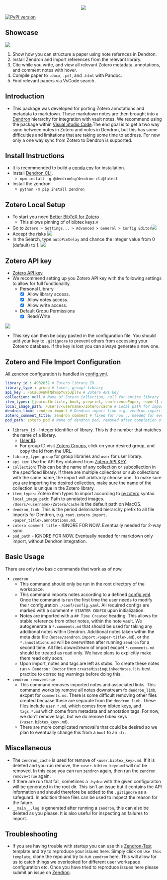 <p align="center">
  <img src="https://github.com/Mjvolk3/Zendron/raw/main/notes/assets/drawio/logo.drawio.png" />
</p>

[![PyPI version](https://badge.fury.io/py/zendron.svg)](https://badge.fury.io/py/zendron)

## Showcase

![](https://github.com/Mjvolk3/Zendron/raw/main/notes/assets/videos/gif/zendron-test_2.gif)

1. Show how you can structure a paper using note refernces in Dendron.
2. Install Zendron and import references from the relevant library.
3. Cite while you write, and view all relevant Zotero metadata, annotations, and comment notes with hover.
4. Compile paper to `.docx`, `.pdf`, and `.html` with Pandoc.
5. Find relevant papers via VsCode search.

## Introduction

- This package was developed for porting Zotero annotations and metadata to markdown. These markdown notes are then brought into a [Dendron](https://www.dendron.so/) hierarchy for integration with vault notes. We recommend using the package within [Visual Studio Code](https://code.visualstudio.com/).The end goal is to get a two way sync between notes in Zotero and notes in Dendron, but this has some difficulties and limitations that are taking some time to address. For now only a one way sync from Zotero to Dendron is supported.

## Install Instructions

- It is recommended to build a [conda env](https://conda.io/projects/conda/en/latest/user-guide/tasks/manage-environments.html) for installation.
- Install [Dendron CLI](https://wiki.dendron.so/notes/RjBkTbGuKCXJNuE4dyV6G/).
  - `npm install -g @dendronhq/dendron-cli@latest`
- Install the zendron
  - `python -m pip install zendron`

## Zotero Local Setup

- To start you need [Better BibTeX for Zotero](https://retorque.re/zotero-better-bibtex/installation/)
  - This allows pinning of of bibtex keys.v
- Go to `Zotero > Settings... > Advanced > General > Config Editor`![](https://github.com/Mjvolk3/Zendron/raw/main/notes/assets/images/zendron.citation-key.md.zotero-config-editor.png)
- Accept the risks ![](https://github.com/Mjvolk3/Zendron/raw/main/notes/assets/images/zendron.citation-key.md.zotero-config-editor-accept-risks.png)
- In the Search, type `autoPinDelay` and chance the integer value from 0 (default) to 1. ![](https://github.com/Mjvolk3/Zendron/raw/main/notes/assets/images/zendron.citation-key.md.autoPinDelay-update.png)

## Zotero API key

- [Zotero API key](https://www.zotero.org/settings/keys)
- We recommend setting up you Zotero API key with the following settings to allow for full functionality.
  - Personal Library
    - [x] Allow library access.
    - [x] Allow notes access.
    - [x] Allow write access.
  - Default Gropu Permissions
    - [x] Read/Write

![](https://github.com/Mjvolk3/Zendron/raw/main/notes/assets/images/zotero.api-key.md.zotero-api-key.png)

- This key can then be copy pasted in the configuration file. You should add your key to `.gitignore` to prevent others from accessing your Zotoero database. If the key is lost you can always generate a new one.

## Zotero and File Import Configuration

All zendron configuration is handled in [config.yml](https://github.com/Mjvolk3/Zendron/raw/main/conf/config.yaml).

```yml
library_id : 4932032 # Zotero library ID
library_type : group # [user, group] library
api_key : FoCauOvWMlNdYmpYuY5JplTw # Zotero API key
collection: null # Name of Zotero Collection, null for entire library
item_types: [journalArticle, book, preprint, conferencePaper, report] # List of item types according to [pyzotero](https://pyzotero.readthedocs.io/en/latest/)
local_image_path: /Users/<username>/Zotero/cache # Local path for importing annotated images
dendron_limb: zendron.import # Dendron import limb e.g. zendron.import.paper-title.annotations.md
zotero_comment_title: zendron comment # fixed for now... needed for eventual 2-way sync.
pod_path: zotero_pod # Name of dendron pod, removed after completion of import. We will later add configuration for this to remain. This will allow for non Dendron users to import markdown Zotero notes in a strucutred hierarchy.
```

- `library_id` - Integer identifier of library. This is the number that matches the name of a library.
  - [User ID](https://www.zotero.org/settings/keys).
  - For group ID visit [Zotero Groups](https://www.zotero.org/groups/), click on your desired group, and copy the id from the URL.
- `library_type`: `group` for group libraries and `user` for user library.
- `api_key`: Use the API Key obtained from [Zotero API KEY](README.md#zotero-api-key).
- `collection`: This can be the name of any collection or subcollection in the specificed library. If there are multiple collections or sub collections with the same name, the import will arbitrarily choose one. To make sure you are importing the desired collection, make sure the name of the collection is unique in the Zotero library.
- `item_types`: Zotero item types to import according to [pyzotero](https://pyzotero.readthedocs.io/en/latest/) syntax.
`local_image_path`: Path to annotated images. `/Users/<username>/Zotero/cache` is the default path on MacOS.
- `dendron_limb`: This is the period deliminated hierarchy prefix to all file imports for Dendron, e.g. `root.zotero.import.<paper_title>.annotations.md`.
- `zotero comment title` - IGNORE FOR NOW. Eventually needed for 2-way sync.
- `pod_path` - IGNORE FOR NOW. Eventually needed for markdown only import, without Dendron integration.

## Basic Usage

There are only two basic commands that work as of now.

- `zendron`
  - This command should only be run in the root directory of the workspace.
  - This command imports notes according to a defined [config.yml](https://github.com/Mjvolk3/Zendron/raw/main/conf/config.yaml). Once the command is run the first time the user needs to modify their configuration `./conf/config.yaml`. All required configs are marked with a comment `# STARTER CONFIG` upon initialization.
  - Notes are imported with a `## Time Created` heading. This allows for stable reference from other notes, within the note vault. We autogenerate a `*.comments.md` that should be used for taking any additional notes within Dendron. Additional notes taken within the meta data file (`notes/zendron.import.<paper-title>.md`), or the `*.annotations.md` will be overwritten after running `zendron` for a second time. All files downstream of import excpet `*.comments.md` should be treated as read only. We have plans to explicitly make them read only soon.
  - Upon import, notes and tags are left as stubs. To create these notes run `> Dendron: Doctor` then `createMissingLinkedNotes`. It is best practice to correc tag warnings before doing this.
- `zendron remove=true`
  - This command removes imported notes and associated links. This command works by remove all notes downstream fo `dendron_limb`, excpet for `comments.md`. There is some difficult removing other files created becuase these are separate from the `dendron_limb`. These files include `user.*.md`, which comes from bibtex keys, and `tags.*.md` which come from metadata and annotation tags. For now, we don't remove tags, but we do remove bibex keys (`<user.bibtex_key>.md`).
  - There are more complicated removal's that could be desired so we plan to eventually change this from a `bool` to an `str`.

## Miscellaneous

- The `zendron_cache` is used for remove of `<user.bibtex_key>.md`. If it is deleted and you run remove, the `<user.bibtex_key>.md` will not be removed. In this case you can run `zendron` again, then run the `zendron remove=true` again.
- If there are run that fail, sometimes a `.hydra` with the given configuraiton will be generated in the root dir. This isn't an issue but it contains the API information and should therefore be added to the `.gitignore` as a safeguard. In addition these files can be used to inspect the reason for the faiure.
- `__main__.log` is generated after running a `zendron`, this can also be deleted as you please. It is also useful for inspecting an failures to import.

## Troubleshooting

- If you are having trouble with startup you can use this [Zendron-Test](https://github.com/Mjvolk3/Zendron-Test) template and try to reproduce your issues here. Simply click on `Use this template`, clone the repo and try to run `zendron` here. This will allow for us to catch things we overlooked for different user workspace configuration etc. Once you have tried to reproduce issues here please submit an issue on [Zendron](https://github.com/Mjvolk3/Zendron).
